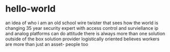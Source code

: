 # hello-world
an idea of who i am
an old school wire twister that sees how the world is changing
35 year security expert with access control and surviellance
ip and analog platforms
can do attitude
there is always more than one solution
outside of the box solution provider
logistically oriented
believes workers are more than just an asset- people too

